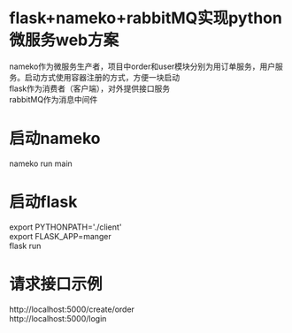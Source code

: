 # flask+nameko+rabbitMQ实现python微服务web方案
nameko作为微服务生产者，项目中order和user模块分别为用订单服务，用户服务。启动方式使用容器注册的方式，方便一块启动  
flask作为消费者（客户端），对外提供接口服务  
rabbitMQ作为消息中间件
# 启动nameko
nameko run main
# 启动flask
export PYTHONPATH='./client'  
export FLASK_APP=manger  
flask run
# 请求接口示例
http://localhost:5000/create/order  
http://localhost:5000/login

